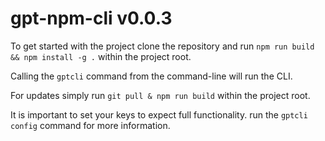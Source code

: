# gpt-npm-cli v0.0.3

To get started with the project clone the repository and run `npm run build && npm install -g .` within the project root.

Calling the `gptcli` command from the command-line will run the CLI.

For updates simply run `git pull & npm run build` within the project root.

It is important to set your keys to expect full functionality. run the `gptcli config` command for more information.